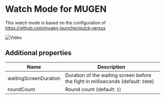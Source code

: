# Watch Mode for MUGEN

This watch mode is based on the configuration of https://github.com/mugen-launcher/quick-versus

![Video](./docs/video.gif)

## Additional properties

| Name | Description |
| ---- | ----------- |
| waitingScreenDuration | Duration of the waiting screen before the fight in milliseconds (default: `5000`) |
| roundCount | Round count (default: `1`) |